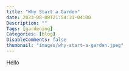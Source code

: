 ```yaml
---
title: "Why Start a Garden"
date: 2023-08-08T21:54:31-04:00
Description: ""
Tags: [gardening]
Categories: [blog]
DisableComments: false
thumbnail: "images/why-start-a-garden.jpeg"
---
```


Hello